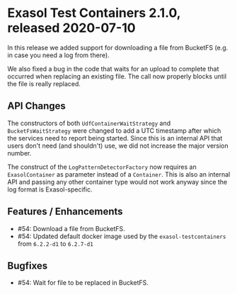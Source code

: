 # Exasol Test Containers 2.1.0, released 2020-07-10

In this release we added support for downloading a file from BucketFS (e.g. in case you need a log from there).

We also fixed a bug in the code that waits for an upload to complete that occurred when replacing an existing file. The call now properly blocks until the file is really replaced.

## API Changes

The constructors of both `UdfContainerWaitStrategy` and `BucketFsWaitStrategy` were changed to add a UTC timestamp after which the services need to report being started.
Since this is an internal API that users don't need (and shouldn't) use, we did not increase the major version number.

The construct of the `LogPatternDetectorFactory` now requires an `ExasolContainer` as parameter instead of a `Container`. This is also an internal API and passing any other container type would not work anyway since the log format is Exasol-specific.

## Features / Enhancements
 
* #54: Download a file from BucketFS.
* #54: Updated default docker image used by the `exasol-testcontainers` from `6.2.2-d1` to `6.2.7-d1`

## Bugfixes

* #54: Wait for file to be replaced in BucketFS.
